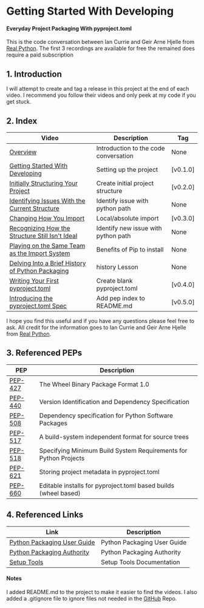 # Getting Started With Developing
#### Everyday Project Packaging With pyproject.toml

This is the code conversation between Ian Currie and Geir Arne Hjelle from [Real Python](https://realpython.com).  The first 3 recordings are available for free the remained does require a paid subscription


## 1. Introduction
I will attempt to create and tag a release in this project at the end of each video. I recommend you follow their videos and only peek at my code if you get stuck.

## 2. Index

| Video                                                                                                           | Description                           | Tag      |
|-----------------------------------------------------------------------------------------------------------------|---------------------------------------|----------|
| [Overview](https://realpython.com/lessons/packaging-with-pyproject-toml-overview/)                              | Introduction to the code conversation | None     |
| [Getting Started With Developing](https://realpython.com/lessons/getting-started-with-developing/)              | Setting up the project                | [v0.1.0] |
| [Initially Structuring Your Project](https://realpython.com/lessons/initially-structuring-your-project/)        | Create initial project structure      | [v0.2.0] |
| [Identifying Issues With the Current Structure](https://realpython.com/lessons/adding-dependencies/)            | Identify issue with python path       | None     |
| [Changing How You Import](https://realpython.com/lessons/changing-how-you-import/)                              | Local/absolute import                 | [v0.3.0] |
| [Recognizing How the Structure Still Isn't Ideal](https://realpython.com/lessons/structure-still-isnt-ideal/)   | Identify new issue with python path   | None     |
| [Playing on the Same Team as the Import System](https://realpython.com/lessons/same-team-as-import-system/)     | Benefits of Pip to install            | None     |
| [Delving Into a Brief History of Python Packaging](https://realpython.com/lessons/history-of-python-packaging/) | history Lesson                        | None     |
| [Writing Your First pyproject.toml](https://realpython.com/lessons/your-first-pyproject-toml/)                  | Create blank pyproject.toml           | [v0.4.0] |
| [Introducing the pyproject.toml Spec](https://realpython.com/lessons/pyproject-toml-spec/)                      | Add pep index to README.md            | [v0.5.0] |

I hope you find this useful and if you have any questions please feel free to ask. All credit for the information goes to Ian Currie and Geir Arne Hjelle from [Real Python](https://realpython.com).

## 3. Referenced PEPs
| PEP                                          | Description                                                      |
|----------------------------------------------|------------------------------------------------------------------|
| [PEP-427](https://peps.python.org/pep-0427/) | The Wheel Binary Package Format 1.0                              |
| [PEP-440](https://peps.python.org/pep-0440/) | Version Identification and Dependency Specification              |
| [PEP-508](https://peps.python.org/pep-0508/) | Dependency specification for Python Software Packages            |
| [PEP-517](https://peps.python.org/pep-0517/) | A build-system independent format for source trees               |
| [PEP-518](https://peps.python.org/pep-0518/) | Specifying Minimum Build System Requirements for Python Projects |
| [PEP-621](https://peps.python.org/pep-0621/) | Storing project metadata in pyproject.toml                       |
| [PEP-660](https://peps.python.org/pep-0660/) | Editable installs for pyproject.toml based builds (wheel based)  |

## 4. Referenced Links
| Link                                                         | Description                 |
|--------------------------------------------------------------|-----------------------------|
| [Python Packaging User Guide](https://packaging.python.org/) | Python Packaging User Guide |
| [Python Packaging Authority](https://www.pypa.io/en/latest/) | Python Packaging Authority  |
| [Setup Tools](https://setuptools.pypa.io/en/latest/)         | Setup Tools Documentation   |

#### Notes
I added README.md to the project to make it easier to find the videos.  I also added a .gitignore file to ignore files not needed in the [GitHub](https://github.com/glnnlhmn/snakesay) Repo.